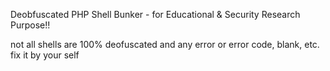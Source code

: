 Deobfuscated PHP Shell Bunker - 
for Educational & Security Research Purpose!!

not all shells are 100% deofuscated and any error or error code, blank, etc. fix it by your self
